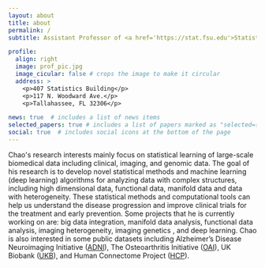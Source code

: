 ```yaml
---
layout: about
title: about
permalink: /
subtitle: Assistant Professor of <a href='https://stat.fsu.edu'>Statistics</a> and <a href='https://med.fsu.edu/biosci/home'>Biomedical Sciences</a> (courtesy). Florida State University.

profile:
  align: right
  image: prof_pic.jpg
  image_cicular: false # crops the image to make it circular
  address: >
    <p>407 Statistics Building</p>
    <p>117 N. Woodward Ave.</p>
    <p>Tallahassee, FL 32306</p>

news: true  # includes a list of news items
selected_papers: true # includes a list of papers marked as "selected={true}"
social: true  # includes social icons at the bottom of the page
---
```


Chao's research interests mainly focus on statistical learning of large-scale biomedical data including clinical, imaging, and genomic data. The goal of his research is to develop novel statistical methods and machine learning (deep learning) algorithms for analyzing data with complex structures, including high dimensional data, functional data, manifold data and data with heterogeneity. These statistical methods and computational tools can help us understand the disease progression and improve clinical trials for the treatment and early prevention. Some projects that he is currently working on are: big data integration, manifold data analysis, functional data analysis, imaging heterogeneity, imaging genetics , and deep learning. Chao is also interested in some public datasets including Alzheimer’s Disease Neuroimaging Initiative (<a href='https://adni.loni.usc.edu'>ADNI</a>), The Osteoarthritis Initiative (<a href='https://nda.nih.gov/oai/'>OAI</a>), UK Biobank (<a href='https://www.ukbiobank.ac.uk'>UKB</a>), and Human Connectome Project (<a href='http://www.humanconnectomeproject.org'>HCP</a>).

